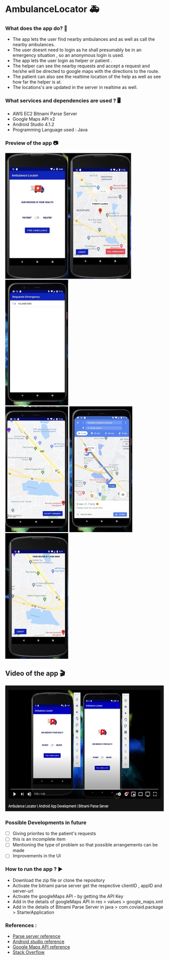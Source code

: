 # AmbulanceLocator :ambulance:
### What does the app do? :iphone:
- The app lets the user find nearby ambulances and as well as call the nearby ambulances. 
- The user doesnt need to login as he shall presumably be in an emergency situation , so an anonymous login is used.
- The app lets the user login as helper or patient .
- The helper can see the nearby requests and accept a request and he/she will be directed to google maps with the directions to the route.
- The patient can also see the realtime location of the help as well as see how far the helper is at.
- The locations's are updated in the server in realtime as well.
### What services and dependencies are used ? :desktop_computer:
- AWS EC2 Bitnami Parse Server
- Google Maps API v2
- Android Studio 4.1.2
- Programming Language used : Java
### Preview of the app :camera:
<img src="Images/img1.jpeg" height="400px"  width="200px" style="display:inline;"/><img src="Images/img3.jpeg" height="400px"  width="200px" style="display:inline;"/>  <img src="Images/img4.jpeg" height="400px"  width="200px" style="display:inline;"/>
<br>
<img src="Images/img5.jpeg" height="400px"  width="200px" style="display:inline;"/> <img src="Images/img6.jpeg" height="400px"  width="200px" style="display:inline;"/> <img src="Images/img7.jpeg" height="400px"  width="200px" style="display:inline;"/> 

## Video of the app  :clapper:
[<img src="Images/img8.jpeg" height="400px"  />](https://youtu.be/vQGGrmhNRNY)

### Possible Developments in future
- [ ]  Giving priorites to the patient's requests
- [ ] this is an incomplete item
- [ ]  Mentioning the type of problem so that possible arrangements can be made
- [ ]  Improvements in the UI 
### How to run the app ? :arrow_forward:
- Download the zip file or clone the repository 
- Activate the bitnami parse server get the respective clientID , appID and server-url
- Activate the googleMaps API - by getting the API Key
- Add in the details of googleMaps API in res > values > google_maps.xml
- Add in the details of Bitnami Parse Server in java > com.coviaid.package > StarterApplication
### References : 
- [Parse server reference](https://github.com/parse-community/Parse-SDK-Android)
- [Android studio reference](https://developer.android.com/)
- [Google Maps API reference](https://developers.google.com/maps)
- [Stack Overflow](https://stackoverflow.com)
